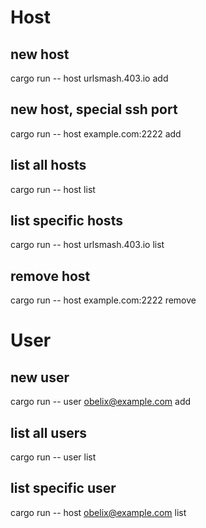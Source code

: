 Host
====

## new host
cargo run -- host urlsmash.403.io add

## new host, special ssh port
cargo run -- host example.com:2222 add

## list all hosts
cargo run -- host list

## list specific hosts
cargo run -- host urlsmash.403.io list

## remove host
cargo run -- host example.com:2222 remove

User
====

## new user
cargo run -- user obelix@example.com add

## list all users
cargo run -- user list

## list specific user
cargo run -- host obelix@example.com list